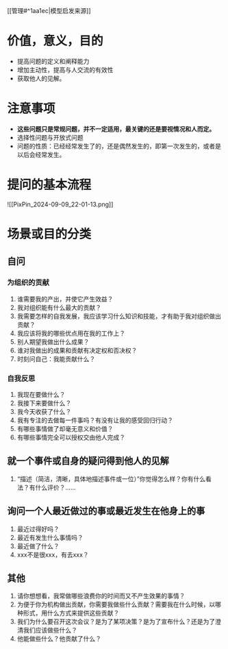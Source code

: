 
[[管理#^1aa1ec|模型启发来源]] 
# 价值，意义，目的

- 提高问题的定义和阐释能力
- 增加主动性，提高与人交流的有效性
- 获取他人的见解。

# 注意事项

- **这些问题只是常规问题，并不一定适用，最关键的还是要视情况和人而定。** 
- 选择性问题与开放式问题
- 问题的性质：已经经常发生了的，还是偶然发生的，即第一次发生的，或者是以后会经常发生。

# 提问的基本流程

![[PixPin_2024-09-09_22-01-13.png]]

# 场景或目的分类
## 自问
### 为组织的贡献

1. 谁需要我的产出，并使它产生效益？
2. 我对组织能有什么最大的贡献？
3. 我需要怎样的自我发展，我应该学习什么知识和技能，才有助于我对组织做出贡献？
4. 我应该将我的哪些优点用在我的工作上？
5. 别人期望我做出什么成果？
6. 谁对我做出的成果和贡献有决定权和否决权？
7. 时刻问自己：我能贡献什么？

### 自我反思

1. 我现在要做什么？
2. 我接下来要做什么？
3. 我今天收获了什么？
4. 我有专注的去做每一件事吗？有没有让我的感受回归行动？
5. 有哪些事情做了却毫无意义和价值？
6. 有哪些事情完全可以授权交由他人完成？

## 就一个事件或自身的疑问得到他人的见解

1. “描述（简洁，清晰，具体地描述事件或一位）”你觉得怎么样？你有什么看法？有什么评价？……

## 询问一个人最近做过的事或最近发生在他身上的事

1. 最近过得好吗？
2. 最近有发生什么事情吗？
3. 最近做了什么？
4. xxx不是很xxx，有去xxx？



## 其他

1. 请你想想看，我常做哪些浪费你的时间而又不产生效果的事情？
2. 为便于你为机构做出贡献，你需要我做些什么贡献？需要我在什么时候，以哪种形式，用什么方式来提供这些贡献？
3.  我们为什么要召开这次会议？是为了某项决策？是为了宣布什么？还是为了澄清我们应该做些什么？
4. 他能做些什么？他贡献了什么？